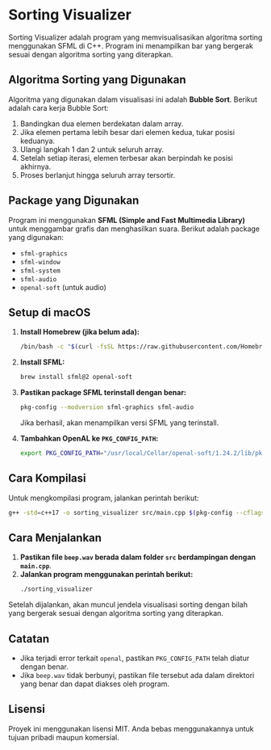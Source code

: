 # Sorting Visualizer

Sorting Visualizer adalah program yang memvisualisasikan algoritma sorting menggunakan SFML di C++. Program ini menampilkan bar yang bergerak sesuai dengan algoritma sorting yang diterapkan.

## Algoritma Sorting yang Digunakan

Algoritma yang digunakan dalam visualisasi ini adalah **Bubble Sort**. Berikut adalah cara kerja Bubble Sort:

1. Bandingkan dua elemen berdekatan dalam array.
2. Jika elemen pertama lebih besar dari elemen kedua, tukar posisi keduanya.
3. Ulangi langkah 1 dan 2 untuk seluruh array.
4. Setelah setiap iterasi, elemen terbesar akan berpindah ke posisi akhirnya.
5. Proses berlanjut hingga seluruh array tersortir.

## Package yang Digunakan

Program ini menggunakan **SFML (Simple and Fast Multimedia Library)** untuk menggambar grafis dan menghasilkan suara. Berikut adalah package yang digunakan:

- `sfml-graphics`
- `sfml-window`
- `sfml-system`
- `sfml-audio`
- `openal-soft` (untuk audio)

## Setup di macOS

1. **Install Homebrew (jika belum ada):**
   ```sh
   /bin/bash -c "$(curl -fsSL https://raw.githubusercontent.com/Homebrew/install/HEAD/install.sh)"
   ```

2. **Install SFML:**
   ```sh
   brew install sfml@2 openal-soft
   ```

3. **Pastikan package SFML terinstall dengan benar:**
   ```sh
   pkg-config --modversion sfml-graphics sfml-audio
   ```
   Jika berhasil, akan menampilkan versi SFML yang terinstall.

4. **Tambahkan OpenAL ke `PKG_CONFIG_PATH`:**
   ```sh
   export PKG_CONFIG_PATH="/usr/local/Cellar/openal-soft/1.24.2/lib/pkgconfig:$PKG_CONFIG_PATH"
   ```

## Cara Kompilasi

Untuk mengkompilasi program, jalankan perintah berikut:
```sh
g++ -std=c++17 -o sorting_visualizer src/main.cpp $(pkg-config --cflags --libs sfml-graphics sfml-window sfml-system sfml-audio) -lpthread
```

## Cara Menjalankan

1. **Pastikan file `beep.wav` berada dalam folder `src` berdampingan dengan `main.cpp`**.
2. **Jalankan program menggunakan perintah berikut:**
   ```sh
   ./sorting_visualizer
   ```

Setelah dijalankan, akan muncul jendela visualisasi sorting dengan bilah yang bergerak sesuai dengan algoritma sorting yang diterapkan.

## Catatan
- Jika terjadi error terkait `openal`, pastikan `PKG_CONFIG_PATH` telah diatur dengan benar.
- Jika `beep.wav` tidak berbunyi, pastikan file tersebut ada dalam direktori yang benar dan dapat diakses oleh program.

## Lisensi
Proyek ini menggunakan lisensi MIT. Anda bebas menggunakannya untuk tujuan pribadi maupun komersial.

